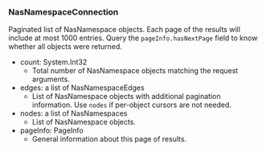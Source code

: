 ### NasNamespaceConnection
Paginated list of NasNamespace objects. Each page of the results will include at most 1000 entries. Query the `pageInfo.hasNextPage` field to know whether all objects were returned.

- count: System.Int32
  - Total number of NasNamespace objects matching the request arguments.
- edges: a list of NasNamespaceEdges
  - List of NasNamespace objects with additional pagination information. Use `nodes` if per-object cursors are not needed.
- nodes: a list of NasNamespaces
  - List of NasNamespace objects.
- pageInfo: PageInfo
  - General information about this page of results.
